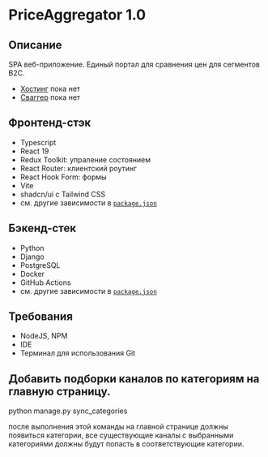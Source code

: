 # PriceAggregator 1.0

## Описание

SPA веб-приложение. Единый портал для сравнения цен для сегментов B2C.

- [Хостинг](Ссылка) пока нет
- [Сваггер](Ссылка) пока нет

## Фронтенд-стэк

- Typescript
- React 19
- Redux Toolkit: упраление состоянием
- React Router: клиентский роутинг
- React Hook Form: формы
- Vite
- shadcn/ui с Tailwind СSS
- см. другие зависимости в [`package.json`](package.json)

## Бэкенд-стек

- Python
- Django
- PostgreSQL
- Docker 
- GitHub Actions
- см. другие зависимости в [`package.json`](package.json)

## Требования


- NodeJS, NPM
- IDE
- Терминал для использования Git

## Добавить подборки каналов по категориям на главную страницу.

python manage.py sync_categories

после выполнения этой команды на главной странице должны появиться категории, все существующие каналы с выбранными категориями должны будут попасть в соответствующие категории. 